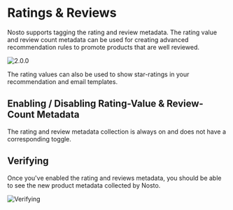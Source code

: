 # Ratings & Reviews

Nosto supports tagging the rating and review metadata. The rating value and review count metadata can be used for creating advanced recommendation rules to promote products that are well reviewed.

![2.0.0](https://img.shields.io/badge/nosto-2.0.0-green.svg)

The rating values can also be used to show star-ratings in your recommendation and email templates.

## Enabling / Disabling Rating-Value & Review-Count Metadata

The rating and review metadata collection is always on and does not have a corresponding toggle.

## Verifying

Once you've enabled the rating and reviews metadata, you should be able to see the new product metadata collected by Nosto.

![Verifying](https://user-images.githubusercontent.com/327432/49785990-efe4c080-fd2a-11e8-849d-02223b2647cd.png)

